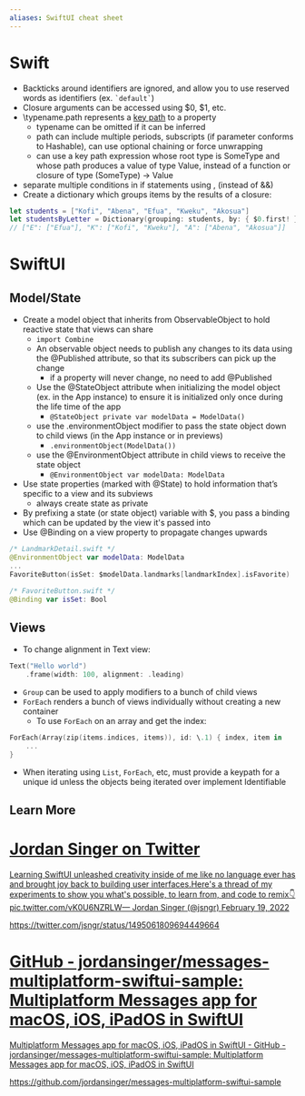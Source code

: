 ```yaml
---
aliases: SwiftUI cheat sheet
---
```


# Swift

- Backticks around identifiers are ignored, and allow you to use reserved words as identifiers (ex. `` `default` ``)
- Closure arguments can be accessed using $0, $1, etc.
- \\typename.path represents a [key path](https://docs.swift.org/swift-book/ReferenceManual/Expressions.html#grammar_key-path-expression) to a property
    - typename can be omitted if it can be inferred
    - path can include multiple periods, subscripts (if parameter conforms to Hashable), can use optional chaining or force unwrapping
    - can use a key path expression whose root type is SomeType and whose path produces a value of type Value, instead of a function or closure of type (SomeType) -> Value
- separate multiple conditions in if statements using , (instead of &&)
- Create a dictionary which groups items by the results of a closure:

```swift
let students = ["Kofi", "Abena", "Efua", "Kweku", "Akosua"]
let studentsByLetter = Dictionary(grouping: students, by: { $0.first! })
// ["E": ["Efua"], "K": ["Kofi", "Kweku"], "A": ["Abena", "Akosua"]]
```

# SwiftUI

## Model/State

- Create a model object that inherits from ObservableObject to hold reactive state that views can share
    - `import Combine`
    - An observable object needs to publish any changes to its data using the @Published attribute, so that its subscribers can pick up the change
        - if a property will never change, no need to add @Published
    - Use the @StateObject attribute when initializing the model object (ex. in the App instance) to ensure it is initialized only once during the life time of the app
        - `@StateObject private var modelData = ModelData()`
    - use the .environmentObject modifier to pass the state object down to child views (in the App instance or in previews)
        - `.environmentObject(ModelData())`
    - use the @EnvironmentObject attribute in child views to receive the state object
        - `@EnvironmentObject var modelData: ModelData`
- Use state properties (marked with @State) to hold information that’s specific to a view and its subviews
    - always create state as private
- By prefixing a state (or state object) variable with $, you pass a binding which can be updated by the view it's passed into
- Use @Binding on a view property to propagate changes upwards

```swift
/* LandmarkDetail.swift */
@EnvironmentObject var modelData: ModelData
...
FavoriteButton(isSet: $modelData.landmarks[landmarkIndex].isFavorite)

/* FavoriteButton.swift */
@Binding var isSet: Bool
```

## Views

- To change alignment in Text view:

```swift
Text("Hello world")
    .frame(width: 100, alignment: .leading)
```

- `Group` can be used to apply modifiers to a bunch of child views
- `ForEach` renders a bunch of views individually without creating a new container
    - To use `ForEach` on an array and get the index:

```swift
ForEach(Array(zip(items.indices, items)), id: \.1) { index, item in
    ...
}
```

- When iterating using `List`, `ForEach`, etc, must provide a keypath for a unique id unless the objects being iterated over implement Identifiable

## Learn More

<div class="rich-link-card-container"><a class="rich-link-card" href="https://twitter.com/jsngr/status/1495061809694449664" target="_blank">
	<div class="rich-link-image-container">
		<div class="rich-link-image" style="background-image: url('')">
	</div>
	</div>
	<div class="rich-link-card-text">
		<h1 class="rich-link-card-title">Jordan Singer on Twitter</h1>
		<p class="rich-link-card-description">
		Learning SwiftUI unleashed creativity inside of me like no language ever has and brought joy back to building user interfaces.Here's a thread of my experiments to show you what's possible, to learn from, and code to remix👇 pic.twitter.com/vK0U6NZRLW— Jordan Singer (@jsngr) February 19, 2022
		</p>
		<p class="rich-link-href">
		https://twitter.com/jsngr/status/1495061809694449664
		</p>
	</div>
</a></div>

<div class="rich-link-card-container"><a class="rich-link-card" href="https://github.com/jordansinger/messages-multiplatform-swiftui-sample" target="_blank">
	<div class="rich-link-image-container">
		<div class="rich-link-image" style="background-image: url('https://opengraph.githubassets.com/1ae109301a3e1b448b2613d8a6948ab038acdc13bccbb3a06b0dfd88f3ddf4b2/jordansinger/messages-multiplatform-swiftui-sample')">
	</div>
	</div>
	<div class="rich-link-card-text">
		<h1 class="rich-link-card-title">GitHub - jordansinger/messages-multiplatform-swiftui-sample: Multiplatform Messages app for macOS, iOS, iPadOS in SwiftUI</h1>
		<p class="rich-link-card-description">
		Multiplatform Messages app for macOS, iOS, iPadOS in SwiftUI - GitHub - jordansinger/messages-multiplatform-swiftui-sample: Multiplatform Messages app for macOS, iOS, iPadOS in SwiftUI
		</p>
		<p class="rich-link-href">
		https://github.com/jordansinger/messages-multiplatform-swiftui-sample
		</p>
	</div>
</a></div>
